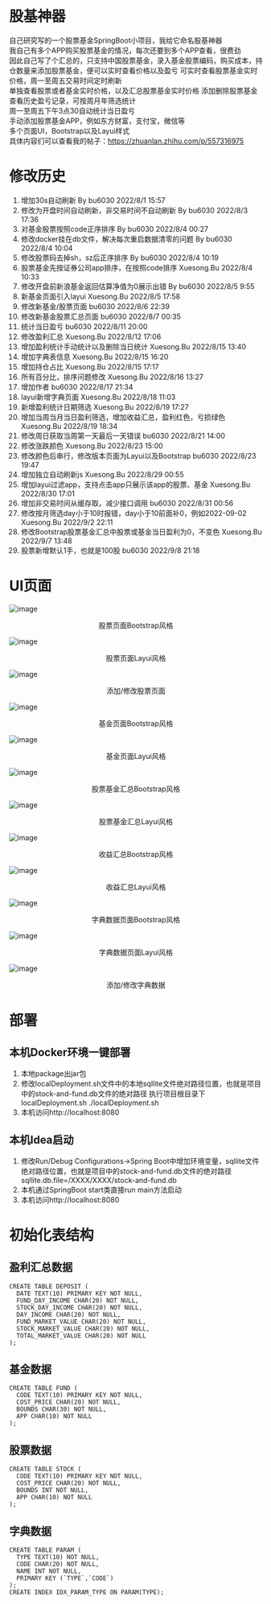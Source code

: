 # 股基神器
自己研究写的一个股票基金SpringBoot小项目，我给它命名股基神器  
我自己有多个APP购买股票基金的情况，每次还要到多个APP查看，很费劲  
因此自己写了个汇总的，只支持中国股票基金，录入基金股票编码，购买成本，持仓数量来添加股票基金，便可以实时查看价格以及盈亏
可实时查看股票基金实时价格，周一至周五交易时间定时刷新  
单独查看股票或者基金实时价格，以及汇总股票基金实时价格
添加删除股票基金  
查看历史盈亏记录，可按周月年筛选统计  
周一至周五下午3点30自动统计当日盈亏  
手动添加股票基金APP，例如东方财富，支付宝，微信等  
多个页面UI，Bootstrap以及Layui样式  
具体内容们可以查看我的帖子：<https://zhuanlan.zhihu.com/p/557316975>  
# 修改历史
1. 增加30s自动刷新 By bu6030 2022/8/1 15:57  
2. 修改为开盘时间自动刷新，非交易时间不自动刷新 By bu6030 2022/8/3 17:36  
3. 对基金股票按照code正序排序 By bu6030 2022/8/4 00:27  
4. 修改docker挂在db文件，解决每次重启数据清零的问题 By bu6030 2022/8/4 10:04  
5. 修改股票码去掉sh，sz后正序排序 By bu6030 2022/8/4 10:19  
6. 股票基金先按证券公司app排序，在按照code排序 Xuesong.Bu 2022/8/4 10:33  
7. 修改开盘前新浪基金返回估算净值为0展示出错 By bu6030 2022/8/5 9:55  
8. 新基金页面引入layui Xuesong.Bu 2022/8/5 17:58  
9. 修改新基金/股票页面 bu6030 2022/8/6 22:39  
10. 修改新基金股票汇总页面 bu6030 2022/8/7 00:35  
11. 统计当日盈亏 bu6030 2022/8/11 20:00  
12. 修改盈利汇总 Xuesong.Bu 2022/8/12 17:06  
13. 增加盈利统计手动统计以及删除当日统计 Xuesong.Bu 2022/8/15 13:40  
14. 增加字典表信息 Xuesong.Bu 2022/8/15 16:20  
15. 增加持仓占比 Xuesong.Bu 2022/8/15 17:17  
16. 所有百分比，排序问题修改 Xuesong.Bu 2022/8/16 13:27  
17. 增加作者 bu6030 2022/8/17 21:34  
18. layui新增字典页面 Xuesong.Bu 2022/8/18 11:03  
19. 新增盈利统计日期筛选 Xuesong.Bu 2022/8/19 17:27  
20. 增加当周当月当日盈利筛选，增加收益汇总，盈利红色，亏损绿色 Xuesong.Bu 2022/8/19 18:34  
21. 修改周日获取当周第一天最后一天错误 bu6030 2022/8/21 14:00  
22. 修改涨跌颜色 Xuesong.Bu 2022/8/23 15:00  
23. 修改颜色后串行，修改版本页面为Layui以及Bootstrap bu6030 2022/8/23 19:47  
24. 增加独立自动刷新js Xuesong.Bu 2022/8/29 00:55  
25. 增加layui过滤app，支持点击app只展示该app的股票、基金 Xuesong.Bu 2022/8/30 17:01  
26. 增加非交易时间从缓存取，减少接口调用 bu6030 2022/8/31 00:56  
27. 修改按月筛选day小于10时报错，day小于10前面补0，例如2022-09-02 Xuesong.Bu 2022/9/2 22:11  
28. 修改Bootstrap股票基金汇总中股票或基金当日盈利为0，不变色 Xuesong.Bu 2022/9/7 13:48
29. 股票新增默认1手，也就是100股 bu6030 2022/9/8 21:18
# UI页面
![image](https://user-images.githubusercontent.com/11482988/187102488-be39a81a-bc0a-46a8-a314-af22bd5c6cdf.png)  
<center>股票页面Bootstrap风格</center>  

![image](https://user-images.githubusercontent.com/11482988/187102524-749f81ed-582f-4ff2-b677-5faf4e66a238.png)  
<center>股票页面Layui风格</center>  

![image](https://user-images.githubusercontent.com/11482988/187102545-3205da6e-578e-400d-8fa5-f65590ad06d5.png)  
<center>添加/修改股票页面</center>  

![image](https://user-images.githubusercontent.com/11482988/187102557-eceb7eb4-bb02-46fc-88e7-e826b36dab94.png)  
<center>基金页面Bootstrap风格</center>  

![image](https://user-images.githubusercontent.com/11482988/187102572-6cca4390-d854-4bab-a4b0-a8dc3e6113fb.png)  
<center>基金页面Layui风格</center>  

![image](https://user-images.githubusercontent.com/11482988/187102586-7532e589-0548-4158-aa55-3ff5e91f678e.png)  
<center>股票基金汇总Bootstrap风格</center>  

![image](https://user-images.githubusercontent.com/11482988/187102599-fc19736d-808e-4ac6-8f3d-044c7b846e27.png)
<center>股票基金汇总Layui风格</center>  

![image](https://user-images.githubusercontent.com/11482988/187102638-8cbf30d5-a500-4c76-8bce-6313a7b916df.png)  
<center>收益汇总Bootstrap风格</center>  

![image](https://user-images.githubusercontent.com/11482988/187102651-fa629e8c-0524-4c6a-aa56-9091f9f0ed50.png)  
<center>收益汇总Layui风格</center>  

![image](https://user-images.githubusercontent.com/11482988/187102663-91f5d6bc-15fa-403f-a674-3561b531aaa8.png)  
<center>字典数据页面Bootstrap风格</center>  

![image](https://user-images.githubusercontent.com/11482988/187102675-6c9b9fce-5f26-4388-8ad8-1cba51ec98a8.png)  
<center>字典数据页面Layui风格</center>  

![image](https://user-images.githubusercontent.com/11482988/187102693-1cbdb686-0feb-43f8-ad79-67c409aaff2d.png)  
<center>添加/修改字典数据</center>  

# 部署
## 本机Docker环境一键部署
1. 本地package出jar包
2. 修改localDeployment.sh文件中的本地sqllite文件绝对路径位置，也就是项目中的stock-and-fund.db文件的绝对路径
执行项目根目录下localDeployment.sh
./localDeployment.sh
3. 本机访问http://localhost:8080

## 本机Idea启动
1. 修改Run/Debug Configurations->Spring Boot中增加环境变量，sqllite文件绝对路径位置，也就是项目中的stock-and-fund.db文件的绝对路径
sqllite.db.file=/XXXX/XXXX/stock-and-fund.db
2. 本机通过SpringBoot start类直接run main方法启动
3. 本机访问http://localhost:8080

# 初始化表结构
## 盈利汇总数据
```
CREATE TABLE DEPOSIT (
  DATE TEXT(10) PRIMARY KEY NOT NULL,
  FUND_DAY_INCOME CHAR(20) NOT NULL,
  STOCK_DAY_INCOME CHAR(20) NOT NULL,
  DAY_INCOME CHAR(20) NOT NULL,
  FUND_MARKET_VALUE CHAR(20) NOT NULL,
  STOCK_MARKET_VALUE CHAR(20) NOT NULL,
  TOTAL_MARKET_VALUE CHAR(20) NOT NULL
);
```
## 基金数据
```
CREATE TABLE FUND (
  CODE TEXT(10) PRIMARY KEY NOT NULL,
  COST_PRICE CHAR(20) NOT NULL,
  BOUNDS CHAR(30) NOT NULL,
  APP CHAR(10) NOT NULL
);
```
## 股票数据
```
CREATE TABLE STOCK (
  CODE TEXT(10) PRIMARY KEY NOT NULL,
  COST_PRICE CHAR(20) NOT NULL,
  BOUNDS INT NOT NULL,
  APP CHAR(10) NOT NULL
);
```
## 字典数据
```
CREATE TABLE PARAM (
  TYPE TEXT(10) NOT NULL,
  CODE CHAR(20) NOT NULL,
  NAME INT NOT NULL,
  PRIMARY KEY (`TYPE`,`CODE`)
);
CREATE INDEX IDX_PARAM_TYPE ON PARAM(TYPE);
```

